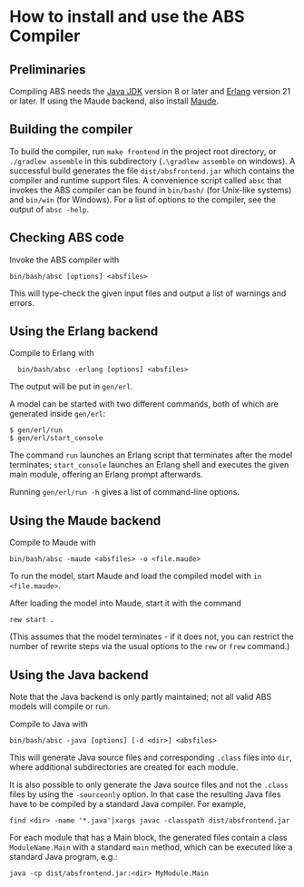 # How to install and use the ABS Compiler #

## Preliminaries ##

Compiling ABS needs the [Java
JDK](http://www.oracle.com/technetwork/java/javase/downloads/index.html)
version 8 or later and [Erlang](http://www.erlang.org/downloads) version 21
or later.  If using the Maude backend, also install
[Maude](http://maude.cs.uiuc.edu/download/).

## Building the compiler ##

To build the compiler, run `make frontend` in the project root directory, or
`./gradlew assemble` in this subdirectory (`.\gradlew assemble` on windows).  A successful build generates the file
`dist/absfrontend.jar` which contains the compiler and runtime support files.
A convenience script called `absc` that invokes the ABS compiler can be found
in `bin/bash/` (for Unix-like systems) and `bin/win` (for Windows).  For a
list of options to the compiler, see the output of `absc -help`.

## Checking ABS code ##

Invoke the ABS compiler with

    bin/bash/absc [options] <absfiles>

This will type-check the given input files and output a list of warnings and
errors.

## Using the Erlang backend ##

Compile to Erlang with

      bin/bash/absc -erlang [options] <absfiles>

The output will be put in `gen/erl`.

A model can be started with two different commands, both of which are
generated inside `gen/erl`:

    $ gen/erl/run
    $ gen/erl/start_console

The command `run` launches an Erlang script that terminates after the model
terminates; `start_console` launches an Erlang shell and executes the given
main module, offering an Erlang prompt afterwards.

Running `gen/erl/run -h` gives a list of command-line options.


## Using the Maude backend ##

Compile to Maude with

    bin/bash/absc -maude <absfiles> -o <file.maude>

To run the model, start Maude and load the compiled model with `in
<file.maude>`.

After loading the model into Maude, start it with the command

    rew start .

(This assumes that the model terminates - if it does not, you can
restrict the number of rewrite steps via the usual options to the
`rew` or `frew` command.)


## Using the Java backend ##

Note that the Java backend is only partly maintained; not all valid ABS models
will compile or run.

Compile to Java with

    bin/bash/absc -java [options] [-d <dir>] <absfiles>

This will generate Java source files and corresponding `.class` files into
`dir`, where additional subdirectories are created for each module.

It is also possible to only generate the Java source files and not the
`.class` files by using the `-sourceonly` option. In that case the resulting
Java files have to be compiled by a standard Java compiler. For example,

    find <dir> -name '*.java'|xargs javac -classpath dist/absfrontend.jar

For each module that has a Main block, the generated files contain a class
`ModuleName.Main` with a standard `main` method, which can be executed like a
standard Java program, e.g.:

    java -cp dist/absfrontend.jar:<dir> MyModule.Main
